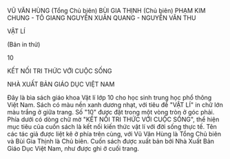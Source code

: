 VŨ VĂN HÙNG (Tổng Chủ biên)
BÙI GIA THỊNH (Chủ biên)
PHẠM KIM CHUNG - TÔ GIANG
NGUYỄN XUÂN QUANG - NGUYỄN VĂN THU

VẬT LÍ

(Bản in thử)

10

KẾT NỐI TRI THỨC
VỚI CUỘC SỐNG

NHÀ XUẤT BẢN GIÁO DỤC VIỆT NAM

Đây là bìa sách giáo khoa Vật lí lớp 10 cho học sinh trung học phổ thông Việt Nam. Sách có màu nền xanh dương nhạt, với tiêu đề "VẬT LÍ" in chữ lớn màu trắng ở giữa trang. Số "10" được đặt trong một vòng tròn ở góc phải. Phía dưới có dòng chữ mờ "KẾT NỐI TRI THỨC VỚI CUỘC SỐNG", thể hiện mục tiêu của cuốn sách là kết nối kiến thức vật lí với đời sống thực tế. Tên các tác giả được liệt kê ở phía trên cùng, với Vũ Văn Hùng là Tổng Chủ biên và Bùi Gia Thịnh là Chủ biên. Cuốn sách được xuất bản bởi Nhà Xuất Bản Giáo Dục Việt Nam, như được ghi ở cuối trang.